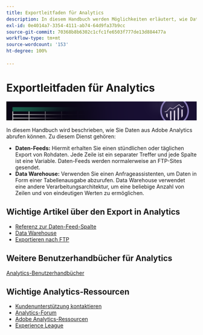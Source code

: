 ```yaml
---
title: Exportleitfaden für Analytics
description: In diesem Handbuch werden Möglichkeiten erläutert, wie Daten mithilfe von Daten-Feeds und Data Warehouse aus Adobe Analytics abgerufen werden können.
exl-id: 0e4014a7-3354-4111-ab74-64d9fa37b9cc
source-git-commit: 70368b8b6302c1cfc1fe6503f777de13d884477a
workflow-type: tm+mt
source-wordcount: '153'
ht-degree: 100%

---
```


# Exportleitfaden für Analytics

![Banner](../../assets/doc_banner_export.png)

In diesem Handbuch wird beschrieben, wie Sie Daten aus Adobe Analytics abrufen können. Zu diesem Dienst gehören:

* **Daten-Feeds:** Hiermit erhalten Sie einen stündlichen oder täglichen Export von Rohdaten. Jede Zeile ist ein separater Treffer und jede Spalte ist eine Variable. Daten-Feeds werden normalerweise an FTP-Sites gesendet.
* **Data Warehouse:** Verwenden Sie einen Anfrageassistenten, um Daten in Form einer Tabellenausgabe abzurufen. Data Warehouse verwendet eine andere Verarbeitungsarchitektur, um eine beliebige Anzahl von Zeilen und von eindeutigen Werten zu ermöglichen.

## Wichtige Artikel über den Export in Analytics

* [Referenz zur Daten-Feed-Spalte](/help/export/analytics-data-feed/c-df-contents/datafeeds-reference.md)
* [Data Warehouse](data-warehouse/data-warehouse.md)
* [Exportieren nach FTP](ftp-and-sftp/ftp-overview.md)

## Weitere Benutzerhandbücher für Analytics

[Analytics-Benutzerhandbücher](https://experienceleague.adobe.com/docs/analytics.html?lang=de)

## Wichtige Analytics-Ressourcen

* [Kundenunterstützung kontaktieren](https://helpx.adobe.com/de/contact/enterprise-support.ec.html)
* [Analytics-Forum](https://experienceleaguecommunities.adobe.com/t5/adobe-analytics/ct-p/adobe-analytics-community?profile.language=de)
* [Adobe Analytics-Ressourcen](https://experienceleaguecommunities.adobe.com/t5/adobe-analytics-discussions/adobe-analytics-resources/m-p/276666?profile.language=de)
* [Experience League](https://experienceleague.adobe.com/?lang=de#home)
